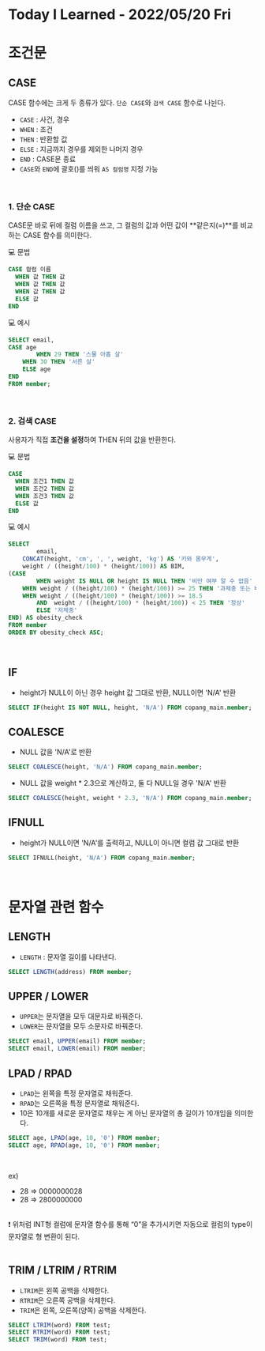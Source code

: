 # Today I Learned - 2022/05/20 Fri

# 조건문

## CASE

CASE 함수에는  크게 두 종류가 있다. `단순 CASE`와 `검색 CASE` 함수로 나뉜다.

- `CASE` : 사건, 경우
- `WHEN` : 조건
- `THEN` : 반환할 값
- `ELSE` : 지금까지 경우를 제외한 나머지 경우
- `END` : CASE문 종료
- `CASE`와 `END`에 괄호()를 씌워 `AS 컬럼명` 지정 가능
<br>

### 1. 단순 CASE

CASE문 바로 뒤에 컬럼 이름을 쓰고, 그 컬럼의 값과 어떤 값이 **같은지(=)**를 비교하는 CASE 함수를 의미한다.

💻 문법

```sql
CASE 컬럼 이름
  WHEN 값 THEN 값
  WHEN 값 THEN 값
  WHEN 값 THEN 값
  ELSE 값
END

```

💻 예시

```sql
SELECT email,
CASE age
		WHEN 29 THEN '스물 아홉 살'
    WHEN 30 THEN '서른 살'
    ELSE age
END
FROM member;
```
<br>

### 2. 검색 CASE

사용자가 직접 **조건을 설정**하여 THEN 뒤의 값을 반환한다.

💻 문법

```sql
CASE
  WHEN 조건1 THEN 값
  WHEN 조건2 THEN 값
  WHEN 조건3 THEN 값
  ELSE 값
END
```

💻 예시

```sql
SELECT
		email,
    CONCAT(height, 'cm', ', ', weight, 'kg') AS '키와 몸무게',
    weight / ((height/100) * (height/100)) AS BIM,
(CASE
		WHEN weight IS NULL OR height IS NULL THEN '비만 여부 알 수 없음'
    WHEN weight / ((height/100) * (height/100)) >= 25 THEN '과제충 또는 비만'
    WHEN weight / ((height/100) * (height/100)) >= 18.5
		AND  weight / ((height/100) * (height/100)) < 25 THEN '정상'
		ELSE '저체중'
END) AS obesity_check
FROM member
ORDER BY obesity_check ASC;
```
<br>

## IF

- height가 NULL이 아닌 경우 height 값 그대로 반환, NULL이면 'N/A' 반환

```sql
SELECT IF(height IS NOT NULL, height, 'N/A') FROM copang_main.member;
```

## COALESCE

- NULL 값을 'N/A'로 반환

```sql
SELECT COALESCE(height, 'N/A') FROM copang_main.member;
```

- NULL 값을 weight * 2.3으로 계산하고, 둘 다 NULL일 경우 'N/A' 반환

```sql
SELECT COALESCE(height, weight * 2.3, 'N/A') FROM copang_main.member;
```

## IFNULL

- height가 NULL이면 'N/A'를 출력하고, NULL이 아니면 컬럼 값 그대로 반환

```sql
SELECT IFNULL(height, 'N/A') FROM copang_main.member;
```
<br>

# 문자열 관련 함수

## LENGTH

- `LENGTH` : 문자열 길이를 나타낸다.

```sql
SELECT LENGTH(address) FROM member;
```

## UPPER / LOWER

- `UPPER`는 문자열을 모두 대문자로 바꿔준다.
- `LOWER`는 문자열을 모두 소문자로 바꿔준다.

```sql
SELECT email, UPPER(email) FROM member;
SELECT email, LOWER(email) FROM member;
```

## LPAD / RPAD

- `LPAD`는 왼쪽을 특정 문자열로 채워준다.
- `RPAD`는 오른쪽을 특정 문자열로 채워준다.
- 10은 10개를 새로운 문자열로 채우는 게 아닌 문자열의 총 길이가 10개임을 의미한다.

```sql
SELECT age, LPAD(age, 10, '0') FROM member;
SELECT age, RPAD(age, 10, '0') FROM member;
```
<br>

ex)
- 28 ⇒ 0000000028
- 28 ⇒ 2800000000
<br>

<aside>
❗ 위처럼 INT형 컬럼에 문자열 함수를 통해 “0”을 추가시키면 자동으로 컬럼의 type이 문자열로 형 변환이 된다.

</aside>

<br>

## TRIM / LTRIM / RTRIM

- `LTRIM`은 왼쪽 공백을 삭제한다.
- `RTRIM`은 오른쪽 공백을 삭제한다.
- `TRIM`은 왼쪽, 오른쪽(양쪽) 공백을 삭제한다.

```sql
SELECT LTRIM(word) FROM test;
SELECT RTRIM(word) FROM test;
SELECT TRIM(word) FROM test;
```
